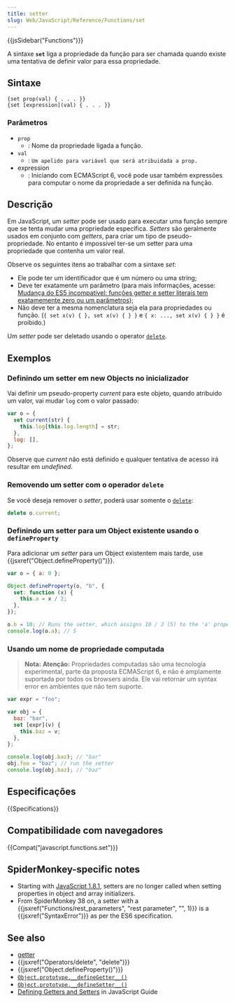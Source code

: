 ```yaml
---
title: setter
slug: Web/JavaScript/Reference/Functions/set
---
```


{{jsSidebar("Functions")}}

A sintaxe **`set`** liga a propriedade da função para ser chamada quando existe uma tentativa de definir valor para essa propriedade.

## Sintaxe

```
{set prop(val) { . . . }}
{set [expression](val) { . . . }}
```

### Parâmetros

- `prop`
  - : Nome da propriedade ligada a função.
- `val`
  - : `Um apelido para variável que será atribuidada a prop.`
- expression
  - : Iniciando com ECMAScript 6, você pode usar também expressões para computar o nome da propriedade a ser definida na função.

## Descrição

Em JavaScript, um _setter_ pode ser usado para executar uma função sempre que se tenta mudar uma propriedade específica. _Setters_ são geralmente usados em conjunto com _getters_, para criar um tipo de pseudo-propriedade. No entanto é impossível ter-se um setter para uma propriedade que contenha um valor real.

Observe os seguintes itens ao trabalhar com a sintaxe _set_:

- Ele pode ter um identificador que é um número ou uma string;
- Deve ter exatamente um parâmetro (para mais informações, acesse: [Mudança do ES5 incompatível: funções getter e setter literais tem exatamemente zero ou um parâmetros](http://whereswalden.com/2010/08/22/incompatible-es5-change-literal-getter-and-setter-functions-must-now-have-exactly-zero-or-one-arguments/));
- Não deve ter a mesma nomenclatura seja ela para propriedades ou função.
  (`{ set x(v) { }, set x(v) { } }` e `{ x: ..., set x(v) { } }` é proibido.)

Um _setter_ pode ser deletado usando o operator [`delete`](/pt-BR/docs/Web/JavaScript/Reference/Operators/delete).

## Exemplos

### Definindo um setter em new Objects no inicializador

Vai definir um pseudo-property _current_ para este objeto, quando atribuido um valor, vai mudar `log` com o valor passado:

```js
var o = {
  set current(str) {
    this.log[this.log.length] = str;
  },
  log: [],
};
```

Observe que _current_ não está definido e qualquer tentativa de acesso irá resultar em _undefined_.

### Removendo um setter com o operador `delete`

Se você deseja remover o _setter_, poderá usar somente o [`delete`](/pt-BR/docs/Web/JavaScript/Reference/Operators/delete):

```js
delete o.current;
```

### Definindo um setter para um Object existente usando o `defineProperty`

Para adicionar um _setter_ para um Object existentem mais tarde, use {{jsxref("Object.defineProperty()")}}.

```js
var o = { a: 0 };

Object.defineProperty(o, "b", {
  set: function (x) {
    this.a = x / 2;
  },
});

o.b = 10; // Runs the setter, which assigns 10 / 2 (5) to the 'a' property
console.log(o.a); // 5
```

### Usando um nome de propriedade computada

> **Nota:** **Atenção:** Propriedades computadas são uma tecnologia experimental, parte da proposta ECMAScript 6, e não é amplamente suportada por todos os browsers ainda. Ele vai retornar um syntax error en ambientes que não tem suporte.

```js
var expr = "foo";

var obj = {
  baz: "bar",
  set [expr](v) {
    this.baz = v;
  },
};

console.log(obj.baz); // "bar"
obj.foo = "baz"; // run the setter
console.log(obj.baz); // "baz"
```

## Especificações

{{Specifications}}

## Compatibilidade com navegadores

{{Compat("javascript.functions.set")}}

## SpiderMonkey-specific notes

- Starting with [JavaScript 1.8.1](/pt-BR/docs/Web/JavaScript/New_in_JavaScript/1.8.1), setters are no longer called when setting properties in object and array initializers.
- From SpiderMonkey 38 on, a setter with a {{jsxref("Functions/rest_parameters", "rest parameter", "", 1)}} is a {{jsxref("SyntaxError")}} as per the ES6 specification.

## See also

- [getter](/pt-BR/docs/Web/JavaScript/Reference/Functions/get)
- {{jsxref("Operators/delete", "delete")}}
- {{jsxref("Object.defineProperty()")}}
- [`Object.prototype.__defineGetter__()`](/pt-BR/docs/Web/JavaScript/Reference/Global_Objects/Object/__defineGetter__)
- [`Object.prototype.__defineSetter__()`](/pt-BR/docs/Web/JavaScript/Reference/Global_Objects/Object/__defineSetter__)
- [Defining Getters and Setters](/pt-BR/docs/Web/JavaScript/Guide/Working_with_Objects#Defining_getters_and_setters) in JavaScript Guide
